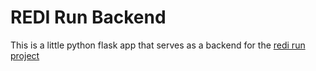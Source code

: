 # REDI Run Backend

This is a little python flask app that serves as a backend for the [redi run project](https://github.com/redi-js-teachers/js_sprint_2020_final_project_khomtali)

